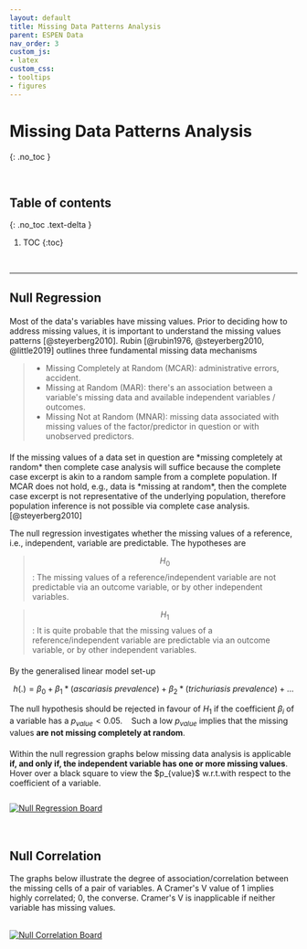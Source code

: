```yaml
---
layout: default
title: Missing Data Patterns Analysis
parent: ESPEN Data
nav_order: 3
custom_js:
- latex 
custom_css:
- tooltips
- figures
---
```


# Missing Data Patterns Analysis
{: .no_toc }

<br>

## Table of contents
{: .no_toc .text-delta }

1. TOC
{:toc}

<br>

---

## Null Regression

<p style="margin-top: 20px; margin-bottom: 10px">
Most of the data's variables have missing values.  Prior to deciding how to address missing values, it is important to understand the 
missing values patterns [@steyerberg2010]. Rubin [@rubin1976, @steyerberg2010, @little2019] outlines three fundamental missing data 
mechanisms
</p>

> * Missing Completely at Random (MCAR): administrative errors, accident.
> * Missing at Random (MAR): there's an association between a variable's missing data and available independent variables / outcomes.
> * Missing Not at Random (MNAR): missing data associated with missing values of the factor/predictor in question or with unobserved predictors.

<p style="margin-top: 20px; margin-bottom: 5px">
If the missing values of a data set in question are *missing completely at random* then complete case analysis will suffice 
because the complete case excerpt is akin to a random sample from a complete population.  If MCAR does not hold, e.g., 
data is *missing at random*, then the complete case excerpt is not representative of the underlying population, therefore population 
inference is not possible via complete case analysis. [@steyerberg2010]
</p>

The null regression investigates whether the missing values of a reference, i.e., independent, variable are 
predictable.  The hypotheses are

> $$H_{0}$$: The missing values of a reference/independent variable are not predictable via an outcome variable, or 
> by other independent variables.

> $$H_{1}$$: It is quite probable that the missing values of a reference/independent variable are predictable via 
> an outcome variable, or by other independent variables.

<p style="margin-top: 20px; margin-bottom: 5px">
By the generalised linear model set-up
</p>

$$h(.) = \beta_{0} + \beta_{1}*(\textit{ascariasis prevalence}) + \beta_{2}*(\textit{trichuriasis prevalence}) + \ldots $$

The null hypothesis should be rejected in favour of $H_{1}$ if the coefficient $\beta_{i}$ of a variable 
has a $p_{value} < 0.05$.&nbsp; &nbsp; Such a low $p_{value}$ implies that the missing values 
**are not missing completely at random**.

<p style="margin-top: 20px; margin-bottom: 10px">
Within the null regression graphs below missing data analysis is applicable <b>if, and only if, the independent variable has one or more missing 
values</b>.  Hover over a black square to view the $p_{value}$ <span class="tooltip">w.r.t.<span class="tooltiptext">with respect to</span></span> 
the coefficient of a variable.
</p>

<br>

<div class='tableauPlaceholder' id='viz1664052158431' style='position: relative'>
<noscript><a href='#'><img alt='Null Regression Board ' src='https:&#47;&#47;public.tableau.com&#47;static&#47;images&#47;Nu&#47;NullRegression&#47;NullRegressionBoard&#47;1_rss.png' style='border: none' /></a></noscript>
<object class='tableauViz'  style='display:none;'><param name='host_url' value='https%3A%2F%2Fpublic.tableau.com%2F' /> <param name='embed_code_version' value='3' /> 
<param name='site_root' value='' />
<param name='name' value='NullRegression&#47;NullRegressionBoard' />
<param name='tabs' value='no' /><param name='toolbar' value='yes' />
<param name='static_image' value='https:&#47;&#47;public.tableau.com&#47;static&#47;images&#47;Nu&#47;NullRegression&#47;NullRegressionBoard&#47;1.png' /> 
<param name='animate_transition' value='yes' />
<param name='display_static_image' value='yes' />
<param name='display_spinner' value='yes' />
<param name='display_overlay' value='yes' />
<param name='display_count' value='yes' />
<param name='language' value='en-GB' />
</object></div>                
<script type='text/javascript'>                    
var divElement = document.getElementById('viz1664052158431');                    
var vizElement = divElement.getElementsByTagName('object')[0];                    
vizElement.style.width='450px';vizElement.style.height='427px';                    
var scriptElement = document.createElement('script');                    
scriptElement.src = 'https://public.tableau.com/javascripts/api/viz_v1.js';                    
vizElement.parentNode.insertBefore(scriptElement, vizElement);                
</script>


<br>
<br>


## Null Correlation

The graphs below illustrate the degree of association/correlation between the missing cells of a pair of variables.  A Cramer's V value of 1 implies highly correlated; 0, the 
converse.   Cramer's V is inapplicable if neither variable has missing values.

<br>

<div class='tableauPlaceholder' id='viz1664053037154' style='position: relative'>
<noscript><a href='#'><img alt='Null Correlation Board ' src='https:&#47;&#47;public.tableau.com&#47;static&#47;images&#47;Nu&#47;NullCorrelation&#47;NullCorrelationBoard&#47;1_rss.png' style='border: none' /></a></noscript>
<object class='tableauViz'  style='display:none;'><param name='host_url' value='https%3A%2F%2Fpublic.tableau.com%2F' /> 
<param name='embed_code_version' value='3' /> <param name='site_root' value='' />
<param name='name' value='NullCorrelation&#47;NullCorrelationBoard' />
<param name='tabs' value='no' /><param name='toolbar' value='yes' />
<param name='static_image' value='https:&#47;&#47;public.tableau.com&#47;static&#47;images&#47;Nu&#47;NullCorrelation&#47;NullCorrelationBoard&#47;1.png' /> 
<param name='animate_transition' value='yes' /><param name='display_static_image' value='yes' />
<param name='display_spinner' value='yes' /><param name='display_overlay' value='yes' />
<param name='display_count' value='yes' /><param name='language' value='en-GB' />
</object></div>                
<script type='text/javascript'>                    
var divElement = document.getElementById('viz1664053037154');                    
var vizElement = divElement.getElementsByTagName('object')[0];                    
vizElement.style.width='550px';vizElement.style.height='427px';                    
var scriptElement = document.createElement('script');                    
scriptElement.src = 'https://public.tableau.com/javascripts/api/viz_v1.js';                    
vizElement.parentNode.insertBefore(scriptElement, vizElement);                
</script>

<br>
<br>
<br>
<br>

<br>
<br>
<br>
<br>
